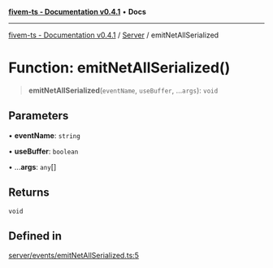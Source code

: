 [**fivem-ts - Documentation v0.4.1**](../../../README.md) • **Docs**

***

[fivem-ts - Documentation v0.4.1](../../../README.md) / [Server](../README.md) / emitNetAllSerialized

# Function: emitNetAllSerialized()

> **emitNetAllSerialized**(`eventName`, `useBuffer`, ...`args`): `void`

## Parameters

• **eventName**: `string`

• **useBuffer**: `boolean`

• ...**args**: `any`[]

## Returns

`void`

## Defined in

[server/events/emitNetAllSerialized.ts:5](https://github.com/Purpose-Dev/fivem-ts/blob/af9f57481b70813a163451854c2103aaaed13195/src/server/events/emitNetAllSerialized.ts#L5)
